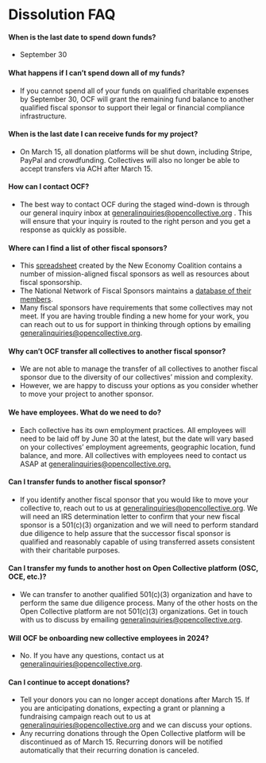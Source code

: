 # Dissolution FAQ

#### When is the last date to spend down funds?

* September 30

#### What happens if I can’t spend down all of my funds?

* If you cannot spend all of your funds on qualified charitable expenses by September 30, OCF will grant the remaining fund balance to another qualified fiscal sponsor to support their legal or financial compliance infrastructure.

#### When is the last date I can receive funds for my project?

* On March 15, all donation platforms will be shut down, including Stripe, PayPal and crowdfunding. Collectives will also no longer be able to accept transfers via ACH after March 15.

#### How can I contact OCF?

* The best way to contact OCF during the staged wind-down is through our general inquiry inbox at [generalinquiries@opencollective.org](mailto:generalinquiries@opencollective.org) . This will ensure that your inquiry is routed to the right person and you get a response as quickly as possible.

#### Where can I find a list of other fiscal sponsors?

* This [spreadsheet](https://airtable.com/appQVOmXysA863DDc/shrdjThde0Xteoabu/tblwopS490Qylth3g/viwi6ALAi325gE0Gb) created by the New Economy Coalition contains a number of mission-aligned fiscal sponsors as well as resources about fiscal sponsorship.
* The National Network of Fiscal Sponsors maintains a [database of their members](https://www.fiscalsponsors.org/member-directory).
* Many fiscal sponsors have requirements that some collectives may not meet. If you are having trouble finding a new home for your work, you can reach out to us for support in thinking through options by emailing [generalinquiries@opencollective.org](mailto:generalinquiries@opencollective.org).

#### Why can’t OCF transfer all collectives to another fiscal sponsor?

* We are not able to manage the transfer of all collectives to another fiscal sponsor due to the diversity of our collectives’ mission and complexity.
* However, we are happy to discuss your options as you consider whether to move your project to another sponsor.

#### We have employees. What do we need to do?

* Each collective has its own employment practices. All employees will need to be laid off by June 30 at the latest, but the date will vary based on your collectives’ employment agreements, geographic location, fund balance, and more. All collectives with employees need to contact us ASAP at [generalinquiries@opencollective.org.](mailto:generalinquiries@opencollective.org)

#### Can I transfer funds to another fiscal sponsor?

* If you identify another fiscal sponsor that you would like to move your collective to, reach out to us at [generalinquiries@opencollective.org](mailto:generalinquiries@opencollective.org). We will need an IRS determination letter to confirm that your new fiscal sponsor is a 501(c)(3) organization and we will need to perform standard due diligence to help assure that the successor fiscal sponsor is qualified and reasonably capable of using transferred assets consistent with their charitable purposes.

#### Can I transfer my funds to another host on Open Collective platform (OSC, OCE, etc.)?

* We can transfer to another qualified 501(c)(3) organization and have to perform the same due diligence process. Many of the other hosts on the Open Collective platform are not 501(c)(3) organizations. Get in touch with us to discuss by emailing [generalinquiries@opencollective.org](mailto:generalinquiries@opencollective.org).

#### Will OCF be onboarding new collective employees in 2024?

* No. If you have any questions, contact us at [generalinquiries@opencollective.org](mailto:generalinquiries@opencollective.org).

#### Can I continue to accept donations?

* Tell your donors you can no longer accept donations after March 15. If you are anticipating donations, expecting a grant or planning a fundraising campaign reach out to us at [generalinquiries@opencollective.org](mailto:generalinquiries@opencollective.org) and we can discuss your options.
* Any recurring donations through the Open Collective platform will be discontinued as of March 15. Recurring donors will be notified automatically that their recurring donation is canceled.
